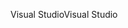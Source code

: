 <span data-ttu-id="96dd0-101">Visual Studio</span><span class="sxs-lookup"><span data-stu-id="96dd0-101">Visual Studio</span></span>